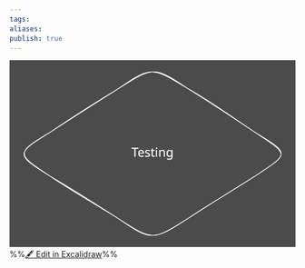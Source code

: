 ```yaml
---
tags: 
aliases: 
publish: true
---
```



![Test Upload Note 2024-05-16 15.35.27.svg](../images/Test%20Upload%20Note%202024-05-16%2015.35.27.svg)
%%[🖋 Edit in Excalidraw](../Test%20Upload%20Note%202024-05-16%2015.35.27.md)%%
